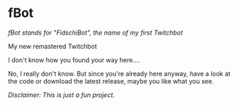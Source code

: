 # fBot
*fBot stands for "FidschiBot", the name of my first Twitchbot*

My new remastered Twitchbot

I don't know how you found your way here....

 No, I really don't know. But since you're already here anyway, 
 have a look at the code or download the latest release, 
 maybe you like what you see.

*Disclaimer: This is just a fun project.*
